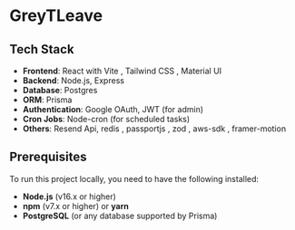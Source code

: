 # GreyTLeave

## Tech Stack

- **Frontend**: React with Vite , Tailwind CSS , Material UI
- **Backend**: Node.js, Express
- **Database**: Postgres
- **ORM**: Prisma
- **Authentication**: Google OAuth, JWT (for admin)
- **Cron Jobs**: Node-cron (for scheduled tasks)
- **Others**: Resend Api, redis , passportjs , zod , aws-sdk , framer-motion 
## Prerequisites

To run this project locally, you need to have the following installed:

- **Node.js** (v16.x or higher)
- **npm** (v7.x or higher) or **yarn**
- **PostgreSQL** (or any database supported by Prisma)
